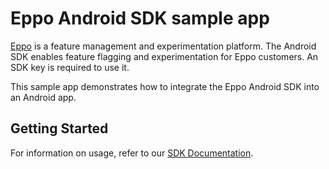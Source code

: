 # Eppo Android SDK sample app

[Eppo](https://geteppo.com) is a feature management and experimentation platform. The Android SDK 
enables feature flagging and experimentation for Eppo customers. An SDK key is required to use it.

This sample app demonstrates how to integrate the Eppo Android SDK into an Android app.

## Getting Started
For information on usage, refer to our [SDK Documentation](https://docs.geteppo.com/sdks/client-sdks/android/).
